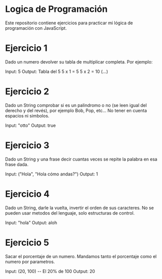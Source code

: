# Logica de Programación

Este repositorio contiene ejercicios para practicar mi lógica de programación con JavaScript. 

<h1>Ejercicio 1</h1>
Dado un numero devolver su tabla de multiplicar completa. Por ejemplo:

Input: 5
Output:
Tabla del 5
5 x 1 = 5
5 x 2 = 10
(...)

<h1>Ejercicio 2</h1>
Dado un String comprobar si es un palindromo o no (se leen igual del derecho y del revés), por ejemplo Bob, Pop, etc... No tener en cuenta espacios ni simbolos.

Input: "otto" 
Output: true

<h1>Ejercicio 3</h1>
Dado un String y una frase decir cuantas veces se repite la palabra en esa frase dada.

Input: ("Hola", "Hola cómo andas?")
Output: 1

<h1>Ejercicio 4</h1>
Dado un String, darle la vuelta, invertir el orden de sus caracteres. No se pueden usar metodos del lenguaje, solo estructuras de control.

Input: "hola"
Output: aloh

<h1>Ejercicio 5</h1>
Sacar el porcentaje de un numero. Mandamos tanto el porcentaje como el numero por parametros.

Input: (20, 100) -- El 20% de 100
Output: 20
